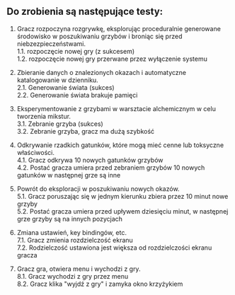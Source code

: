 ## Do zrobienia są następujące testy:
1. Gracz rozpoczyna rozgrywkę, eksplorując proceduralnie generowane środowisko w poszukiwaniu grzybów i broniąc się przed niebzezpieczeństwami.\
   1.1. rozpoczęcie nowej gry (z sukcesem)\
   1.2. rozpoczęcie nowej gry przerwane przez wyłączenie systemu

2. Zbieranie danych o znalezionych okazach i automatyczne katalogowanie w dzienniku.\
   2.1. Generowanie świata (sukces)\
   2.2. Generowanie świata brakuje pamięci

3. Eksperymentowanie z grzybami w warsztacie alchemicznym w celu tworzenia mikstur.\
   3.1. Zebranie grzyba (sukces)\
   3.2.  Zebranie grzyba, gracz ma dużą szybkość

4. Odkrywanie rzadkich gatunków, które mogą mieć cenne lub toksyczne właściwości.\
   4.1. Gracz odkrywa 10 nowych gatunków grzybów\
   4.2. Postać gracza umiera przed zebraniem grzybów 10 nowych gatunków w następnej grze są inne

6. Powrót do eksploracji w poszukiwaniu nowych okazów.\
   5.1. Gracz poruszając się w jednym kierunku zbiera przez 10 minut nowe grzyby\
   5.2. Postać gracza umiera przed upływem dziesięciu minut, w następnej grze grzyby są na innych pozycjach
   
7. Zmiana ustawień, key bindingów, etc.\
   7.1. Gracz zmienia rozdzielczość ekranu\
   7.2. Rodzielczość ustawiona jest większa od rozdzielczości ekranu gracza

8. Gracz gra, otwiera menu i wychodzi z gry.\
   8.1. Gracz wychodzi z gry przez menu\
   8.2. Gracz klika "wyjdź z gry" i zamyka okno krzyżykiem
